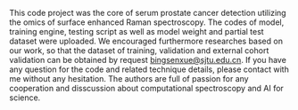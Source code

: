 This code project was the core of serum prostate cancer detection utilizing the omics of surface enhanced Raman spectroscopy.
The codes of model, training engine, testing script as well as model weight and partial test dataset were uploaded. 
We encouraged furthermore researches based on our work, so that the dataset of training, validation and external cohort validation can be obtained by request bingsenxue@sjtu.edu.cn.
If you have any question for the code and related technique details, please contact with me without any hesitation.
The authors are full of passion for any cooperation and disscussion about computational spectroscopy and AI for science.
